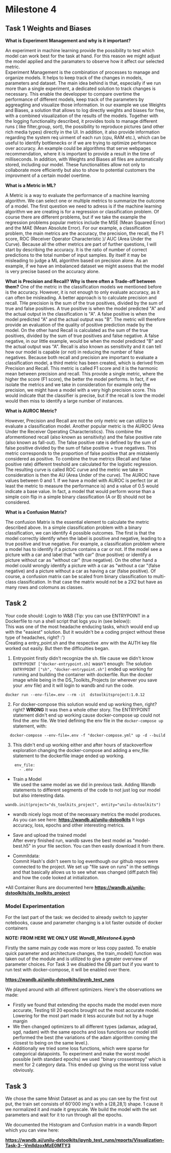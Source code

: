 # Milestone 4 

## Task 1 Weights and Biases

**What is Experiment Management and why is it important?**

An experiment in machine learning provide the possibility to test which model can work best for the task at hand. For this reason we might adjust the model applied and the paramaters to observe how it affect our selected metric.  
Experiment Management is the combination of processes to manage and organize models. It helps to keep track of the changes in models, parameters and dataset. The main idea behind is that, especially if we run more than a single experiment, a dedicated solution to track changes is necessary. This enable the developper to compare overtime the performance of different models, keep track of the parameters by aggreagting and visualize those information.
In our example we use Weights and Biases, a solution that allows to log directly weights and biases for free, with a combined visualization of the results of the models. 
Together with the logging functionality described, it provides tools to manage different runs ( like filter,group, sort), the possibility to reproduce pictures (and other rich media types) directly in the UI. 
In addition, it also provide information regarding the system req  uirment of each run (cpu, RAM etc.), which can be useful to identify bottlenecks or if we are trying to optimize perfomance over accuracy. An example could be algorithms that serve webpages recommendation, where it is important to provide a result in the time of milliseconds. 
In addition, with Weights and Biases all files are automatically stored, including our model.
These functionalities allow not only to collaborate more efficiently but also to show to potential customers the improvment of a certain model overtime. 

**What is a Metric in ML?**

A Metric is a way to evaluate the performance of a machine learning algorithm. We can select one or multiple metrics to summarize the outcome of a model. The first question we need to adress is if the machine learning algorithm we are creating is for a regression or classification problem. Of course there are different problems, but if we take the example the regression problems popular metrics include the MSE (Mean Squared Error) and the MAE (Mean Absolute Error). For our example, a classification problem, the main metrics are the accuracy, the precision, the recall, the F1 score, ROC (Receiver Operator Characteristic )/ AUC (Area Under the Curve). 
Because all the other metrics are part of further questions, I will start by describing the accuracy. It is the ratio of number of correct predictions to the total number of input samples. 
By itself it may be misleading to judge a ML algorithm based on precision alone. As an example, if we have an imbalanced dataset we might assess that the model is very precise based on the accuracy alone.

**What is Precision and Recall? Why is there often a Trade-off between them?**
One of the metric in the classification models we mentioned before is the accuracy. However, it is not enough to only evaluate accuracy, as it can often be misleading. 
A better approach is to calculate precision and recall. THe precision is the sum of the true positives, divided by the sum of true and false positives. A true positive is when the model predicted "A" and the actual output in the classification is "A". A false positive is when the model predicted "A" and the actual output was "B". The metric will therefore provide an evaluation of the quality of positive prediction made by the model. 
On the other hand Recall is calculated as the sum of the true positives, divided by the sum of true positives and false negative. A false negative, in our little example, would be when the model predicted "B" and the actual output was "A". 
Recall is also known as sensitivity and it can tell how our model is capable (or not) in reducing the number of false negatives. 
Because both recall and precision are important to evaluate a classification model, a third metric has been created, which is derived from Precision and Recall. This metric is called F1 score and it is the harmonic mean between precision and recall. This provide a single metric, where the higher the score (F1 score), the better the model performs.
In fact, if we isolate the metrics and we take in consideration for example only the precision, we might have a model with a very high precision score. This would indicate that the classifier is precise, but if the recall is low the model would then miss to identify a large number of instances. 

**What is AUROC Metric?**

However, Precision and Recall are not the only metric we can utilize to evaluate a classification model. Another popular metric is the AUROC (Area Under the Receiver Operating Characteristics). 
This combine the aformentioned recall (also known as sensitivity) and the false positive rate (also known as fall-out). The false positive rate is defined by the sum of false positive divided by the sum of false positive + true negatives. This metric corresponds to the proportion of false positive that are mistakenly considered as positive. To combine the true metrics (Recall and false positive rate) different treshold are calculated for the logistic regression.  The resulting curve is called ROC curve and the metric we take in consideration is then the AU (Area Under of the curve). 
The AUROC have values between 0 and 1. If we have a model with AUROC is perfect (or at least the metric to measure the performance is) and a value of 0.5 would indicate a base value. In fact, a model that would perform worse than a simple coin flip in a simple binary classification (A or B) should not be considered.  

**What is a Confusion Matrix?**

The confusion Matrix is the essential element to calculate the metric described above. In a simple classification problem with a binary classification, we can identify 4 possible outcomes. The first is that the model correctly identify when the label is positive and negative, leading to a true positive and true negative. For example, a classification problem where a model has to identify if a picture contains a car or not. If the model see a picture with a car and label that "with car" (true positive) or identify a picture without car as "without car" (true negative).
On the other hand a model could wrongly identify a picture with a car as "without a car "(false negative) and a picture without a car as having a car (false positive). Of course, a confusion matrix can be scaled from binary classification to multi-class classification. In that case the matrix would not be a 2X2 but have as many rows and colomuns as classes.    
## Task 2

Your code should:
Login to W&B (Tip: you can use ENTRYPOINT in a Dockerfile to run a shell script that logs you in (see
below)):  
This was one of the most headache enducing tasks, which would end up with the "easiest" solution. But it wouldn't be a coding project without these type of headaches, right? :')  
Creating a entry_point.sh and the respective .env with the AUTH key file worked out easily. But then the difficulties began.
  1. Entrypoint firstly didn't recognize the sh. file cause we didn't know ```ENTRYPOINT ["docker-entrypoint.sh]```  wasn't enough: The solution ```ENTRYPOINT ["sh", "docker-entrypoint.sh"]``` ended up working for running and building the container with dockerfile. Run the docker image while being in the DS_Toolkits_Projects (or wherever you save your .env file) and it will login to wandb and run the code.
```
docker run --env-file=.env --rm -it  dstoolkitsproject:1.0.12
```
  2. For docker-compose this solution would end up working then, right? right? **WRONG** It was then a whole other story. The ENTRYPOINT statement didn't end up working cause docker-compose up could not find the .env file. We tried defining the env file in the ```docker-compose up``` statement, with:  

```
  docker-compose --env-file=.env -f "docker-compose.yml" up -d --build
```
3. This didn't end up working either and after hours of stackoverflow exploration changing the docker-compose and adding a env_file: statement to the dockerfile image ended up working. 
```
    env_file:
      - .env
```




- Train a Model  
We used the same model as we did in previous task. Adding Wandb statements to different segments of the code to not just log our model but also interesting data.
```
wandb.init(project="ds_toolkits_project", entity="unilu-dstoolkits")
```
- wandb nicely logs most of the necessary metrics the model produces. 
As you can see here: **https://wandb.ai/unilu-dstoolkits**
It logs accuracy, loss, epochs and other interesting metrics.

- Save and upload the trained model  
After every finished run, wandb saves the best model as "model-best.h5" in your file section. You can then easily download it from there.

- Commitdata:  
Commit Hash's didn't seem to log eventhough our github repos were connected to the project. We set up "file save on runs" in the settings and that basically allows us to see what was changed (diff.patch file) and how the code looked at initialization. 

*All Container Runs are documented here **https://wandb.ai/unilu-dstoolkits/ds_toolkits_project**

### Model Experimentation

For the last part of the task: we decided to already switch to jupyter notebooks, cause and parameter changing is a lot faster outside of docker containers 

**NOTE: FROM HERE WE ONLY USE *WandB_Milestone4.ipynb*** 

Firstly the same main.py code was more or less copy pasted.
To enable quick parameter and architecture changes, the train_model() function was taken out of the module and is utilized to give a greater overview of parameter choices. For Task 3 we disabled the DB part but if you want to run test with docker-compose, it will be enabled over there.

**https://wandb.ai/unilu-dstoolkits/ipynb_test_runs**

We played around with all different optimizers. Here's the observations we made:
- Firstly we found that extending the epochs made the model even more accurate, Testing till 20 epochs brought out the most accurate model. Lowering for the most part made it less accurate but not by a huge margin
- We then changed optimizers to all different types (adamax, adagrad, sgd, nadam) with the same epochs and loss functions our model still performed the best (the variations of the adam algorithm coming the closest to being on the same level.).  
- Additionally we tried some loss functions, which were sparse for categorical datapoints. To experiment and make the worst model possible (with standard epochs) we used "binary crossentropy" which is ment for 2 category data. This ended up giving us the worst loss value obviously. 




## Task 3 

We chose the same Mnist Dataset as and as you can see by the first out put, the train set consists of 60'000 img's with a (28,28,1) shape. 1 cause it we normalized it and made it greyscale.
We build the model with the set parameters and wait for it to run through all the epochs.

We documented the Histogram and Confusion matrix in a wandb Report which you can view here:

**https://wandb.ai/unilu-dstoolkits/ipynb_test_runs/reports/Visualization-Task-3--VmlldzoxMzE0MTY3**


